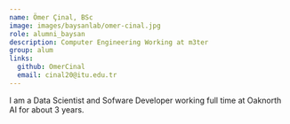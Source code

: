 ```yaml
---
name: Ömer Çinal, BSc
image: images/baysanlab/omer-cinal.jpg
role: alumni_baysan
description: Computer Engineering Working at m3ter
group: alum
links:
  github: OmerCinal
  email: cinal20@itu.edu.tr
---
```


I am a Data Scientist and Sofware Developer working full time at Oaknorth AI for about 3 years. 
